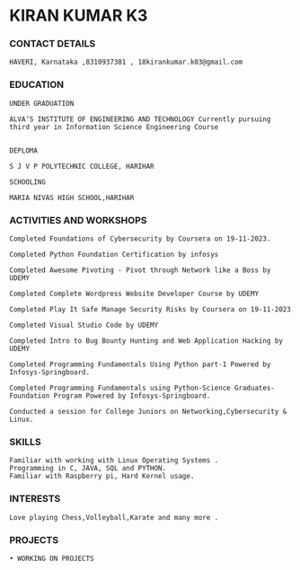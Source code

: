 # KIRAN KUMAR K3




### CONTACT DETAILS 

    HAVERI, Karnataka ,8310937381 , 18kirankumar.k03@gmail.com
    
### EDUCATION

    UNDER GRADUATION 

    ALVA’S INSTITUTE OF ENGINEERING AND TECHNOLOGY Currently pursuing 
    third year in Information Science Engineering Course
				
				
    DEPLOMA   
     
    S J V P POLYTECHNIC COLLEGE, HARIHAR
         
    SCHOOLING 
   
    MARIA NIVAS HIGH SCHOOL,HARIHAR


### ACTIVITIES AND WORKSHOPS

    Completed Foundations of Cybersecurity by Coursera on 19-11-2023.

    Completed Python Foundation Certification by infosys

    Completed Awesome Pivoting - Pivot through Network like a Boss by UDEMY

    Completed Complete Wordpress Website Developer Course by UDEMY

    Completed Play It Safe Manage Security Risks by Coursera on 19-11-2023

    Completed Visual Studio Code by UDEMY

    Completed Intro to Bug Bounty Hunting and Web Application Hacking by UDEMY

    Completed Programming Fundamentals Using Python part-1 Powered by Infosys-Springboard. 

    Completed Programming Fundamentals using Python-Science Graduates- Foundation Program Powered by Infosys-Springboard.
    
    Conducted a session for College Juniors on Networking,Cybersecurity & Linux.

### SKILLS

    Familiar with working with Linux Operating Systems .
    Programming in C, JAVA, SQL and PYTHON.
    Familiar with Raspberry pi, Hard Kernel usage.


### INTERESTS 

    Love playing Chess,Volleyball,Karate and many more .
   


### PROJECTS

    • WORKING ON PROJECTS
   
